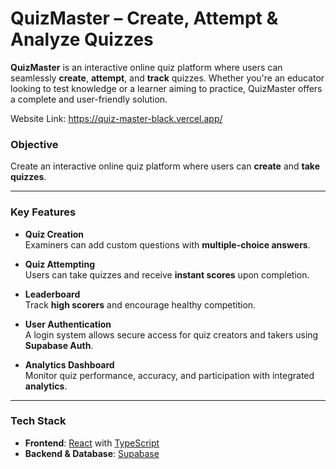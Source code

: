 

#  QuizMaster – Create, Attempt & Analyze Quizzes

**QuizMaster** is an interactive online quiz platform where users can seamlessly **create**, **attempt**, and **track** quizzes. Whether you're an educator looking to test knowledge or a learner aiming to practice, QuizMaster offers a complete and user-friendly solution.

Website Link: https://quiz-master-black.vercel.app/

###  Objective

Create an interactive online quiz platform where users can **create** and **take quizzes**.

---

###  Key Features

-  **Quiz Creation**  
  Examiners can add custom questions with **multiple-choice answers**.

-  **Quiz Attempting**  
  Users can take quizzes and receive **instant scores** upon completion.

-  **Leaderboard**  
  Track **high scorers** and encourage healthy competition.

-  **User Authentication**  
  A login system allows secure access for quiz creators and takers using **Supabase Auth**.

-  **Analytics Dashboard**  
  Monitor quiz performance, accuracy, and participation with integrated **analytics**.

---

###  Tech Stack

- **Frontend**: [React](https://reactjs.org/) with [TypeScript](https://www.typescriptlang.org/)
- **Backend & Database**: [Supabase](https://supabase.io/)



